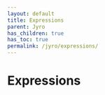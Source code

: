 ```yaml
---
layout: default
title: Expressions
parent: Jyro
has_children: true
has_toc: true
permalink: /jyro/expressions/
---
```


# Expressions